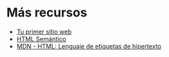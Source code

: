 # Más recursos

* [Tu primer sitio web](https://curriculum.laboratoria.la/es/topics/html/01-intro/01-your-first-website)
* [HTML Semántico](https://curriculum.laboratoria.la/es/topics/html/html5/semantic-html)
* [MDN - HTML: Lenguaje de etiquetas de hipertexto](https://developer.mozilla.org/es/docs/Web/HTML)
